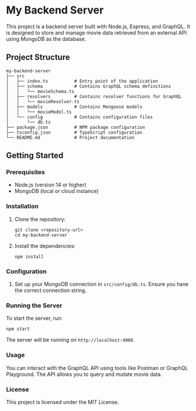 # My Backend Server

This project is a backend server built with Node.js, Express, and GraphQL. It is designed to store and manage movie data retrieved from an external API using MongoDB as the database.

## Project Structure

```
my-backend-server
├── src
│   ├── index.ts          # Entry point of the application
│   ├── schema            # Contains GraphQL schema definitions
│   │   └── movieSchema.ts
│   ├── resolvers         # Contains resolver functions for GraphQL
│   │   └── movieResolver.ts
│   ├── models            # Contains Mongoose models
│   │   └── movieModel.ts
│   └── config            # Contains configuration files
│       └── db.ts
├── package.json          # NPM package configuration
├── tsconfig.json         # TypeScript configuration
└── README.md             # Project documentation
```

## Getting Started

### Prerequisites

- Node.js (version 14 or higher)
- MongoDB (local or cloud instance)

### Installation

1. Clone the repository:

   ```
   git clone <repository-url>
   cd my-backend-server
   ```

2. Install the dependencies:

   ```
   npm install
   ```

### Configuration

1. Set up your MongoDB connection in `src/config/db.ts`. Ensure you have the correct connection string.

### Running the Server

To start the server, run:

```
npm start
```

The server will be running on `http://localhost:4000`.

### Usage

You can interact with the GraphQL API using tools like Postman or GraphQL Playground. The API allows you to query and mutate movie data.

### License

This project is licensed under the MIT License.